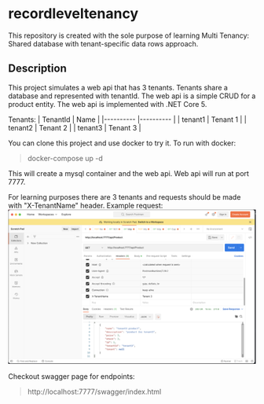 # recordleveltenancy
This repository is created with the sole purpose of learning Multi Tenancy: Shared database with tenant-specific data rows approach.

## Description
This project simulates a web api that has 3 tenants. Tenants share a database and represented with tenantId. The web api is a simple CRUD for a product entity. The web api is implemented with .NET Core 5.

Tenants:
| TenantId 	| Name     	|
|----------	|----------	|
| tenant1  	| Tenant 1 	|
| tenant2  	| Tenant 2 	|
| tenant3  	| Tenant 3 	|


You can clone this project and use docker to try it. To run with docker:
> docker-compose up -d

This will create a mysql container and the web api. Web api will run at port 7777.

For learning purposes there are 3 tenants and requests should be made with "X-TenantName" header.
Example request:
![](example-request.png)


Checkout swagger page for endpoints:
> http://localhost:7777/swagger/index.html